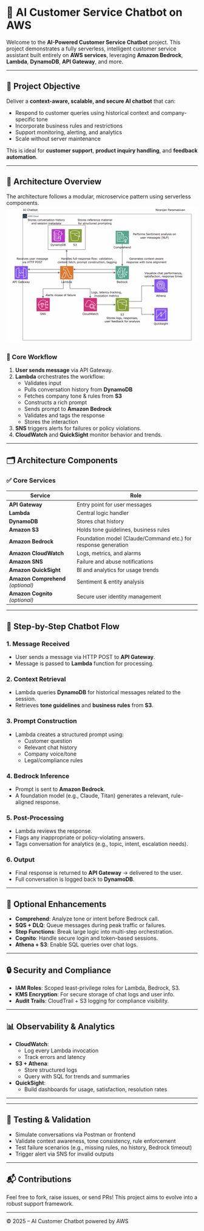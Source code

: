 # 🤖 AI Customer Service Chatbot on AWS

Welcome to the **AI-Powered Customer Service Chatbot** project. This project demonstrates a fully serverless, intelligent customer service assistant built entirely on **AWS services**, leveraging **Amazon Bedrock**, **Lambda**, **DynamoDB**, **API Gateway**, and more.

---

## 🚀 Project Objective

Deliver a **context-aware, scalable, and secure AI chatbot** that can:

- Respond to customer queries using historical context and company-specific tone
- Incorporate business rules and restrictions
- Support monitoring, alerting, and analytics
- Scale without server maintenance

This is ideal for **customer support**, **product inquiry handling**, and **feedback automation**.

---

## 🧱 Architecture Overview

The architecture follows a modular, microservice pattern using serverless components.
![Architecture Diagram](./AI_Chatbot.png)

### 🔁 Core Workflow

1. **User sends message** via API Gateway.
2. **Lambda** orchestrates the workflow:
   - Validates input
   - Pulls conversation history from **DynamoDB**
   - Fetches company tone & rules from **S3**
   - Constructs a rich prompt
   - Sends prompt to **Amazon Bedrock**
   - Validates and tags the response
   - Stores the interaction
3. **SNS** triggers alerts for failures or policy violations.
4. **CloudWatch** and **QuickSight** monitor behavior and trends.

---

## 🗂️ Architecture Components

### ✅ Core Services

| Service | Role |
|--------|------|
| **API Gateway** | Entry point for user messages |
| **Lambda** | Central logic handler |
| **DynamoDB** | Stores chat history |
| **Amazon S3** | Holds tone guidelines, business rules |
| **Amazon Bedrock** | Foundation model (Claude/Command etc.) for response generation |
| **Amazon CloudWatch** | Logs, metrics, and alarms |
| **Amazon SNS** | Failure and abuse notifications |
| **Amazon QuickSight** | BI and analytics for usage trends |
| **Amazon Comprehend** *(optional)* | Sentiment & entity analysis |
| **Amazon Cognito** *(optional)* | Secure user identity management |

---

## 🔄 Step-by-Step Chatbot Flow

### 1. Message Received

- User sends a message via HTTP POST to **API Gateway**.
- Message is passed to **Lambda** function for processing.

### 2. Context Retrieval

- Lambda queries **DynamoDB** for historical messages related to the session.
- Retrieves **tone guidelines** and **business rules** from **S3**.

### 3. Prompt Construction

- Lambda creates a structured prompt using:
  - Customer question
  - Relevant chat history
  - Company voice/tone
  - Legal/compliance rules

### 4. Bedrock Inference

- Prompt is sent to **Amazon Bedrock**.
- A foundation model (e.g., Claude, Titan) generates a relevant, rule-aligned response.

### 5. Post-Processing

- Lambda reviews the response.
- Flags any inappropriate or policy-violating answers.
- Tags conversation for analytics (e.g., topic, intent, escalation needs).

### 6. Output

- Final response is returned to **API Gateway** → delivered to the user.
- Full conversation is logged back to **DynamoDB**.

---

## 🧠 Optional Enhancements

- **Comprehend**: Analyze tone or intent before Bedrock call.
- **SQS + DLQ**: Queue messages during peak traffic or failures.
- **Step Functions**: Break large logic into multi-step orchestration.
- **Cognito**: Handle secure login and token-based sessions.
- **Athena + S3**: Enable SQL queries over chat logs.

---

## 🔒 Security and Compliance

- **IAM Roles**: Scoped least-privilege roles for Lambda, Bedrock, S3.
- **KMS Encryption**: For secure storage of chat logs and user info.
- **Audit Trails**: CloudTrail + S3 logging for compliance visibility.

---

## 📊 Observability & Analytics

- **CloudWatch**:
  - Log every Lambda invocation
  - Track errors and latency
- **S3 + Athena**:
  - Store structured logs
  - Query with SQL for trends and summaries
- **QuickSight**:
  - Build dashboards for usage, satisfaction, resolution rates

---

<!--## 📁 Repository Structure

```
/ai-chatbot/
│
├── lambda/
│   └── orchestrator.py        # Main chat logic
├── prompts/
│   └── tone-guidelines.txt    # Company tone definitions
│   └── rules.json             # Business logic
├── assets/
│   └── architecture.png       # System diagram
├── README.md
```
-->

---

## 🧪 Testing & Validation

- Simulate conversations via Postman or frontend
- Validate context awareness, tone consistency, rule enforcement
- Test failure scenarios (e.g., missing rules, no history, Bedrock timeout)
- Trigger alert via SNS for invalid outputs

---

## 📬 Contributions

Feel free to fork, raise issues, or send PRs! This project aims to evolve into a robust support framework.

---

© 2025 – AI Customer Chatbot powered by AWS
